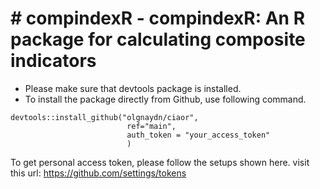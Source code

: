 # # compindexR - compindexR: An R package for calculating composite indicators


- Please make sure that devtools package is installed.
- To install the package directly from Github, use following command. 

```
devtools::install_github("olgnaydn/ciaor",
                          ref="main",
                          auth_token = "your_access_token"
                          )
```

To get personal access token, please follow the setups shown here. visit this url: https://github.com/settings/tokens



